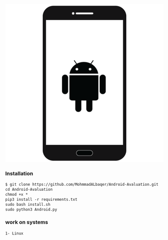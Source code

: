 ![Logo](Android.png)

### Installation

```
$ git clone https://github.com/MohmmadALbaqer/Android-Avaluation.git
cd Android-Avaluation
chmod +x *
pip3 install -r requirements.txt
sudo bash install.sh
sudo python3 Android.py
```


### work on systems

```
1- Linux
```
